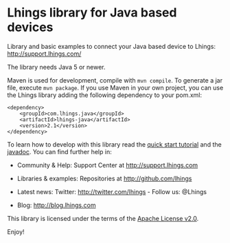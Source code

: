 Lhings library for Java based devices
======================================

Library and basic examples to connect your Java based device to Lhings:
http://support.lhings.com/

The library needs Java 5 or newer.

Maven is used for development, compile with `mvn compile`. To generate a jar file, execute `mvn package`. If you use Maven in your own project, you can use the Lhings library adding the following dependency to your pom.xml:

	<dependency>
		<groupId>com.lhings.java</groupId>
		<artifactId>lhings-java</artifactId>
		<version>2.1</version>
	</dependency>

To learn how to develop with this library read the [quick start tutorial](http://support.lhings.com/Getting-started-tutorial.html) and the [javadoc](http://lhings.github.io/java_lhings_library/). You can find further help in:


* Community & Help:
	Support Center at http://support.lhings.com
	
* Libraries & examples: 
	Repositories at http://github.com/lhings
	
* Latest news:
	Twitter: http://twitter.com/lhings - Follow us: @Lhings

* Blog: http://blog.lhings.com

This library is licensed under the terms of the [Apache License v2.0](http://www.apache.org/licenses/LICENSE-2.0.html).


Enjoy!
